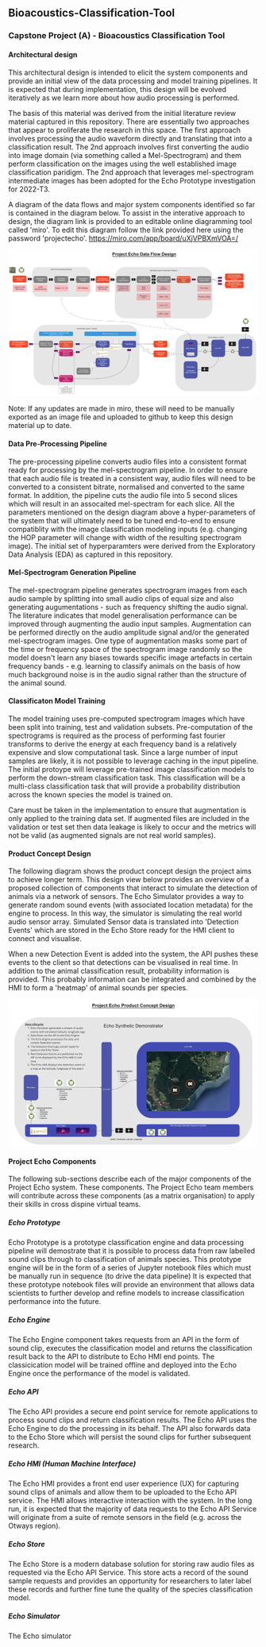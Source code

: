 ## Bioacoustics-Classification-Tool

### Capstone Project (A) - Bioacoustics Classification Tool

#### Architectural design

This architectural design is intended to elicit the system components and provide an initial view of the data processing and model training pipelines.  It is expected that during implementation, this design will be evolved iteratively as we learn more about how audio processing is performed.

The basis of this material was derived from the initial literature review material captured in this repository.  There are essentially two approaches that appear to proliferate the research in this space.  The first approach involves processing the audio waveform directly and translating that into a classification result.  The 2nd approach involves first converting the audio into image domain (via something called a Mel-Spectrogram) and them perform classification on the images using the well established image classification paridigm.  The 2nd approach that leverages mel-spectrogram intermediate images has been adopted for the Echo Prototype investigation for 2022-T3.

A diagram of the data flows and major system components identified so far is contained in the  diagram below.  To assist in the interative approach to design, the diagram link is provided to an editable online diagramming tool called 'miro'.  To edit this diagram follow the link provided here using the  password 'projectecho'. https://miro.com/app/board/uXjVPBXmVOA=/

![Data Flow](DataflowOverview.jpg) 

Note: If any updates are made in miro, these will need to be manually exported as an image file and uploaded to github to keep this design material up to date.

#### Data Pre-Processing Pipeline 

The pre-processing pipeline converts audio files into a consistent format ready for processing by the mel-spectrogram pipeline.  In order to ensure that each audio file is treated in a consistent way, audio files will need to be converted to a consistent bitrate, normalised and converted to the same format.  In addition, the pipeline cuts the audio file into 5 second slices which will result in an assocaited mel-spectram for each slice.  All the parameters mentioned on the design diagram above a hyper-parameters of the system that will ultimately need to be tuned end-to-end to ensure compatiblity with the image classification modeling inputs (e.g. changing the HOP parameter will change with width of the resulting spectrogram image).  The initial set of hyperparamters were derived from the Exploratory Data Analysis (EDA) as captured in this repository.

#### Mel-Spectrogram Generation Pipeline

The mel-spectrogram pipeline generates spectrogram images from each audio sample by splitting into small audio clips of equal size and also generating augumentations - such as frequency shifting the audio signal.  The literature indicates that model generalisation performance can be improved through augmenting the audio input samples.  Augmentation can be performed directly on the audio amplitude signal and/or the generated mel-spectrogram images.  One type of augmentation masks some part of the time or frequency space of the spectrogram image randomly so the model doesn't learn any biases towards specific image artefacts in certain frequency bands - e.g. learning to classify animals on the basis of how much background noise is in the audio signal rather than the structure of the animal sound.

#### Classificaton Model Training

The model training uses pre-computed spectrogram images which have been split into training, test and validation subsets.   Pre-computation of the spectrograms is required as the process of performing fast fourier transforms to derive the energy at each frequency band is a relatively expensive and slow computational task.  Since a large number of input samples are likely, it is not possible to leverage caching in the input pipeline.  The initial protoype will leverage pre-trained image classification models to perform the down-stream classification task.  This classification will be a multi-class classification task that will provide a probability distribution across the known species the model is trained on.  

Care must be taken in the implementation to ensure that augmentation is only applied to the training data set.  If augmented files are included in the validation or test set then data leakage is likely to occur and the metrics will not be valid (as augmented signals are not real world samples).

#### Product Concept Design

The following diagram shows the product concept design the project aims to achieve longer term.  This design view below provides an overview of a proposed collection of components that interact to simulate the detection of animals via a network of sensors.  The Echo Simulator provides a way to generate random sound events (with associated location metadata) for the engine to process. In this way, the simulator is simulating the real world audio sensor array. Simulated Sensor data is translated into 'Detection Events' which are stored in the Echo Store ready for the HMI client to connect and visualise.  

When a new Detection Event is added into the system, the API pushes these events to the client so that detections can be visualised in real time.  In addition to the animal classification result, probability information is provided.  This probably information can be integrated and combined by the HMI to form a 'heatmap' of animal sounds per species.  

![Data Flow](ProductConceptDesign.jpg) 

#### Project Echo Components

The following sub-sections describe each of the major components of the Project Echo system.  These components.  The Project Echo team members will contribute across these components (as a matrix organisation) to apply their skills in cross dispine virtual teams.

##### Echo Prototype

Echo Prototype is a prototype classification engine and data processing pipeline will demostrate that it is possible to process data from raw labelled sound clips through to classification of animals species.  This prototype engine will be in the form of a series of Jupyter notebook files which must be manually run in sequence (to drive the data pipeline)  It is expected that these prototype notebook files will provide an environment that allows data scientists to further develop and refine models to increase classification performance into the future.

##### Echo Engine

The Echo Engine component takes requests from an API in the form of sound clip, executes the classification model and returns the classification result back to the API to distribute to Echo HMI end points.  The classicication model will be trained offline and deployed into the Echo Engine once the performance of the model is validated.

##### Echo API

The Echo API provides a secure end point service for remote applications to process sound clips and return classification results.  The Echo API uses the Echo Engine to do the processing in its behalf.  The API also forwards data to the Echo Store which will persist the sound clips for further subsequent research.

##### Echo HMI (Human Machine Interface)

The Echo HMI provides a front end user experience (UX) for capturing sound clips of animals and allow them to be uploaded to the Echo API service.  The HMI allows interactive interaction with the system.  In the long run, it is expected that the majority of data requests to the Echo API Service will originate from a suite of remote sensors in the field (e.g. across the Otways region).

##### Echo Store

The Echo Store is a modern database solution for storing raw audio files as requested via the Echo API Service.  This store acts a record of the sound sample requests and provides an opportunity for researchers to later label these records and further fine tune the quality of the species classification model.

##### Echo Simulator

The Echo simulator